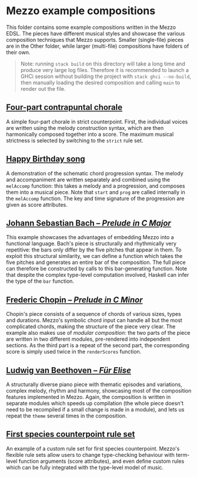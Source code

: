 # Mezzo example compositions
This folder contains some example compositions written in the Mezzo EDSL. The pieces have different musical styles and showcase the various composition techniques that Mezzo supports. Smaller (single-file) pieces are in the Other folder, while larger (multi-file) compositions have folders of their own.

> Note: running `stack build` on this directory will take a long time and produce very large log files. Therefore it is recommended to launch a GHCi session without building the project with `stack ghci --no-build`, then manually loading the desired composition and calling `main` to render out the file.

## [Four-part contrapuntal chorale](https://github.com/DimaSamoz/mezzo/blob/master/examples/src/Other/Harmonisation.hs)
A simple four-part chorale in strict counterpoint. First, the individual voices are written using the melody construction syntax, which are then harmonically composed together into a score. The maximum musical strictness is selected by switching to the `strict` rule set.

## [Happy Birthday song](https://github.com/DimaSamoz/mezzo/blob/master/examples/src/Other/HappyBirthday.hs)
A demonstration of the schematic chord progression syntax. The melody and accompaniment are written separately and combined using the `melAccomp` function: this takes a melody and a progression, and composes them into a musical piece. Note that `start` and `prog` are called internally in the `melAccomp` function. The key and time signature of the progression are given as score attributes.

## [Johann Sebastian Bach – *Prelude in C Major*](https://github.com/DimaSamoz/mezzo/blob/master/examples/src/Other/Bach.hs)
This example showcases the advantages of embedding Mezzo into a functional language. Bach's piece is structurally and rhythmically very repetitive: the bars only differ by the five pitches that appear in them. To exploit this structural similarity, we can define a function which takes the five pitches and generates an entire bar of the composition. The full piece can therefore be constructed by calls to this bar-generating function. Note that despite the complex type-level computation involved, Haskell can infer the type of the `bar` function.

## [Frederic Chopin – *Prelude in C Minor*](https://github.com/DimaSamoz/mezzo/blob/master/examples/src/Chopin.hs)
Chopin's piece consists of a sequence of chords of various sizes, types and durations. Mezzo's symbolic chord input can handle all but the most complicated chords, making the structure of the piece very clear. The example also makes use of *modular composition*: the two parts of the piece are written in two different modules, pre-rendered into independent sections. As the third part is a repeat of the second part, the corresponding score is simply used twice in the `renderScores` function.

## [Ludwig van Beethoven – *Für Elise*](https://github.com/DimaSamoz/mezzo/blob/master/examples/src/FurElise.hs)
A structurally diverse piano piece with thematic episodes and variations, complex melody, rhythm and harmony, showcasing most of the composition features implemented in Mezzo. Again, the composition is written in separate modules which speeds up compilation (the whole piece doesn't need to be recompiled if a small change is made in a module), and lets us repeat the `theme` several times in the composition.

## [First species counterpoint rule set](https://github.com/DimaSamoz/mezzo/blob/master/examples/src/Other/FirstSpecies.hs)
An example of a custom rule set for first species counterpoint. Mezzo's flexible rule sets allow users to change type-checking behaviour with term-level function arguments (score attributes), and even define custom rules which can be fully integrated with the type-level model of music.
